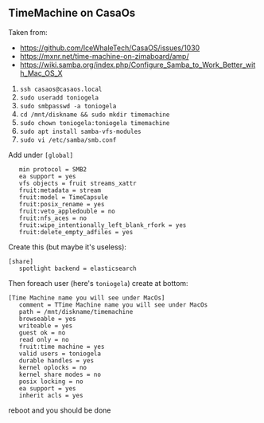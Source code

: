 ## TimeMachine on CasaOs

Taken from:
- https://github.com/IceWhaleTech/CasaOS/issues/1030
- https://mxnr.net/time-machine-on-zimaboard/amp/
- https://wiki.samba.org/index.php/Configure_Samba_to_Work_Better_with_Mac_OS_X

1) `ssh casaos@casaos.local`
2) `sudo useradd toniogela`
3) `sudo smbpasswd -a toniogela`
4) `cd /mnt/diskname && sudo mkdir timemachine`
5) `sudo chown toniogela:toniogela timemachine`
6) `sudo apt install samba-vfs-modules`
7) `sudo vi /etc/samba/smb.conf`

Add under `[global]`
```
   min protocol = SMB2
   ea support = yes
   vfs objects = fruit streams_xattr
   fruit:metadata = stream
   fruit:model = TimeCapsule
   fruit:posix_rename = yes
   fruit:veto_appledouble = no
   fruit:nfs_aces = no
   fruit:wipe_intentionally_left_blank_rfork = yes
   fruit:delete_empty_adfiles = yes
```

Create this (but maybe it's useless):
```
[share]
   spotlight backend = elasticsearch
```

Then foreach user (here's `toniogela`) create at bottom:

```
[Time Machine name you will see under MacOs]
   comment = TTime Machine name you will see under MacOs
   path = /mnt/diskname/timemachine
   browseable = yes
   writeable = yes
   guest ok = no
   read only = no
   fruit:time machine = yes
   valid users = toniogela
   durable handles = yes
   kernel oplocks = no
   kernel share modes = no
   posix locking = no
   ea support = yes
   inherit acls = yes
```

reboot and you should be done
